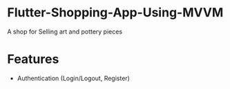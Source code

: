 # Flutter-Shopping-App-Using-MVVM
A shop for Selling art and pottery pieces
# Features
* Authentication (Login/Logout, Register)
